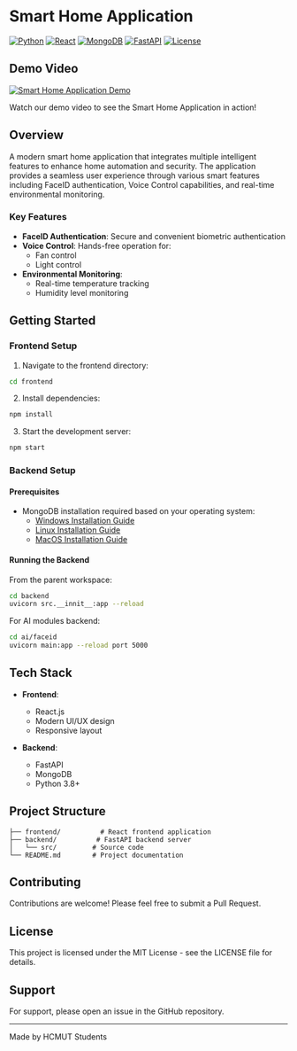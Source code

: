 # Smart Home Application

[![Python](https://img.shields.io/badge/Python-3.8%2B-blue)](https://www.python.org/)
[![React](https://img.shields.io/badge/React-18.0.0-blue)](https://reactjs.org/)
[![MongoDB](https://img.shields.io/badge/MongoDB-6.0%2B-green)](https://www.mongodb.com/)
[![FastAPI](https://img.shields.io/badge/FastAPI-0.68.0-lightgrey)](https://fastapi.tiangolo.com/)
[![License](https://img.shields.io/badge/License-MIT-yellow.svg)](https://opensource.org/licenses/MIT)

## Demo Video

[![Smart Home Application Demo](https://img.shields.io/badge/YouTube-Demo%20Video-red)](https://youtu.be/EHklUPJBXFI)

Watch our demo video to see the Smart Home Application in action!

## Overview

A modern smart home application that integrates multiple intelligent features to enhance home automation and security. The application provides a seamless user experience through various smart features including FaceID authentication, Voice Control capabilities, and real-time environmental monitoring.

### Key Features

- **FaceID Authentication**: Secure and convenient biometric authentication
- **Voice Control**: Hands-free operation for:
  - Fan control
  - Light control
- **Environmental Monitoring**:
  - Real-time temperature tracking
  - Humidity level monitoring

## Getting Started

### Frontend Setup

1. Navigate to the frontend directory:
```bash
cd frontend
```

2. Install dependencies:
```bash
npm install
```

3. Start the development server:
```bash
npm start
```

### Backend Setup

#### Prerequisites
- MongoDB installation required based on your operating system:
  - [Windows Installation Guide](https://www.mongodb.com/docs/manual/tutorial/install-mongodb-on-windows/)
  - [Linux Installation Guide](https://www.mongodb.com/docs/manual/administration/install-on-linux/)
  - [MacOS Installation Guide](https://www.mongodb.com/docs/manual/tutorial/install-mongodb-on-os-x/)

#### Running the Backend
From the parent workspace:
```bash
cd backend
uvicorn src.__innit__:app --reload
```

For AI modules backend:
```bash
cd ai/faceid
uvicorn main:app --reload port 5000
```

## Tech Stack

- **Frontend**:
  - React.js
  - Modern UI/UX design
  - Responsive layout

- **Backend**:
  - FastAPI
  - MongoDB
  - Python 3.8+

## Project Structure

```
├── frontend/          # React frontend application
├── backend/          # FastAPI backend server
│   └── src/         # Source code
└── README.md        # Project documentation
```

## Contributing

Contributions are welcome! Please feel free to submit a Pull Request.

## License

This project is licensed under the MIT License - see the LICENSE file for details.

## Support

For support, please open an issue in the GitHub repository.

---
Made by HCMUT Students
